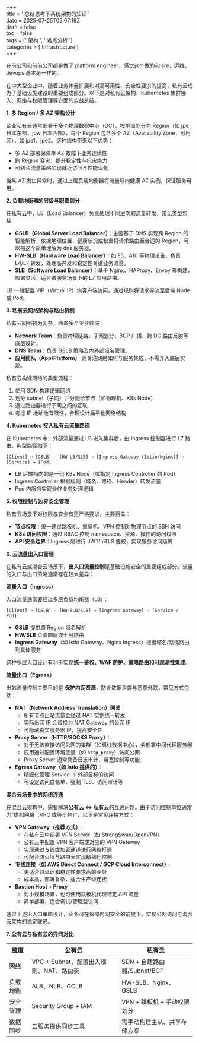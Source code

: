 +++  
title = ' 总结思考下系统架构的知识 '  
date = 2025-07-25T05:07:19Z  
draft = false  
toc = false  
tags = [' 架构 ', ' 难点分析 ']  
categories = ['Infrastructure']  
+++

在前公司和前前公司都是做了 platform engineer，感觉这个做的和 sre，运维，devops 基本是一样的。

<!--more-->

在中大型企业中，随着业务体量扩展和对高可用性、安全性要求的提高，私有云成为了基础设施建设的重要组成部分。以下是对私有云架构、Kubernetes 集群接入、网络与权限管理等方面的实战总结。

**1. 多 Region / 多 AZ 架构设计**

企业私有云通常部署于多个物理数据中心（DC），按地域划分为 Region（如 jpe 日本东部，jpw 日本西部），每个 Region 包含多个 AZ（Availability Zone，可用区），如 jpe1、jpe2。这种结构带来以下优势：
- 多 AZ 部署保障单 AZ 故障下业务连续性
- 跨 Region 容灾，提升稳定性与抗灾能力
- 可结合流量策略实现就近访问与性能优化

当某 AZ 发生异常时，通过上层负载均衡器将流量导向健康 AZ 实例，保证服务可用。

**2. 负载均衡器的层级与职责划分**

在私有云中，LB（Load Balancer）负责处理不同层次的流量转发，常见类型包括：
- **GSLB（Global Server Load Balancer）**：主要基于 DNS 实现跨 Region 的智能解析，依据地理位置、健康状况或权重将请求路由至合适的 Region，可以把这个简单理解为 dns 服务器。
- **HW-SLB（Hardware Load Balancer）**：如 F5、A10 等物理设备，负责 L4/L7 转发，处理高并发和稳定性关键业务流量。
- **SLB（Software Load Balancer）**：基于 Nginx、HAProxy、Envoy 等构建，部署灵活，适合微服务场景下的 L7 应用路由。

LB 一般配置 VIP（Virtual IP）供客户端访问，通过规则将请求导流至后端 Node 或 Pod。

**3. 私有云网络架构与路由机制**

私有云网络较为复杂，涵盖多个专业领域：
- **Network Team**：负责物理链路、子网划分、BGP 广播、跨 DC 路由反射等底层设计。
- **DNS Team**：负责 GSLB 策略及内外部域名管理。
- **应用团队（App/Platform）** 则关注网络如何与服务集成，不需介入底层实现。

私有云构建网络的典型流程：
1. 使用 SDN 构建逻辑网络
2. 划分 subnet（子网）并分配给节点（如物理机、K8s Node）
3. 通过路由器进行子网之间的互联
4. 考虑 IP 地址池有限性，合理设计扁平化网络结构

**4. Kubernetes 接入私有云流量路径**

在 Kubernetes 中，外部流量通过 LB 进入集群后，由 Ingress 控制器进行 L7 路由。典型路径如下：

```shell
[Client] → [GSLB] → [HW-LB/SLB] → [Ingress Gateway (Istio/Nginx)] → [Service] → [Pod]
```

- LB 后端指向的是一组 K8s Node（或指定 Ingress Controller 的 Pod）
- Ingress Controller 根据规则（域名、路径、Header）转发流量
- Pod 内服务实现最终业务处理逻辑

**5. 权限控制与边界安全管理**

私有云场景下对权限与安全有更严格要求，主要涵盖：
- **节点权限**：统一通过跳板机、堡垒机、VPN 控制对物理节点的 SSH 访问
- **K8s 访问权限**：通过 RBAC 控制 namespace、资源、操作的访问权限
- **API 安全边界**：Ingress 层进行 JWT/mTLS 鉴权，实现服务访问隔离

**6. 云流量出入口管理**

在私有云或混合云场景下，**出入口流量控制**是基础设施安全的重要组成部分。流量的入口与出口策略通常存在较大差异：

**流量入口（Ingress）**

入口流量通常要经过多层负载均衡器（LB）：
```shell
[Client] → [GSLB] → [HW-SLB/SLB] → [Ingress Gateway] → [Service / Pod]`
```
- **GSLB** 提供跨 Region 域名解析
- **HW/SLB** 负责四层或七层路由
- **Ingress Gateway**（如 Istio Gateway、Nginx Ingress）根据域名/路径路由到具体服务

这种多层入口设计有利于实现**统一鉴权、WAF 防护、策略路由和可观测性集成**。

**流量出口（Egress）**

出站流量控制主要目的是 **保护内网资源**，防止数据泄露与恶意外联，常见方式包括：

- **NAT（Network Address Translation）网关**：
    - 所有节点出站流量会经过 NAT 实例统一转发
    - 实际出网 IP 会替换为 NAT Gateway 的公网 IP
    - 可隐藏真实服务器 IP，提高安全性
- **Proxy Server（HTTP/SOCKS Proxy）**：
    - 对于无法直接访问公网的集群（如离线数据中心），会部署中间代理服务器
    - 应用通过配置环境变量（如 `http_proxy`）访问公网
    - Proxy Server 通常具备日志审计、带宽控制等功能
- **Egress Gateway（如 Istio 提供的）**：
    - 精细化管理 Service → 外部目标的访问
    - 可设定访问白名单、强制 TLS、访问审计等

 **混合云场景中的网络连通**

在混合云架构中，需要解决**公有云 ↔ 私有云**的互通问题。由于访问控制单位通常为“虚拟网络（VPC 或等价物）”，以下是常见连接方式：

- **VPN Gateway（推荐方式）**：
    - 在私有云中部署 VPN Server（如 StrongSwan/OpenVPN）
    - 公有云中配置 VPN 客户端或对应的 VPN Gateway
    - 实现通过专线或加密通道进行网络打通
    - 可配合防火墙与路由表实现精细化控制
- **专线连接（如 AWS Direct Connect / GCP Cloud Interconnect）**：
    - 更适合对延迟和稳定性要求高的业务
    - 成本高，部署复杂，适合生产级连接
- **Bastion Host + Proxy**：
    - 对小规模场景，也可使用跳板机代理特定 API 流量
    - 简单部署，适合调试/管理型访问

通过上述出入口策略设计，企业可在保障内网安全的前提下，实现公网访问与混合云架构的稳定联通。

**7. 公有云与私有云的异同对比**

|维度|公有云|私有云|
|---|---|---|
|网络|VPC + Subnet，配置出入规则、NAT、路由表|SDN + 自建路由器/Subnet/BGP|
|负载均衡|ALB、NLB、GCLB|HW-SLB、Nginx、GSLB|
|安全管理|Security Group + IAM|VPN + 跳板机 + 手动权限划分|
|数据同步|云服务提供同步工具|需手动构建主从、共享存储方案|
